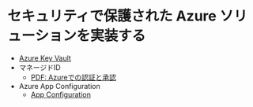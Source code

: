 # セキュリティで保護された Azure ソリューションを実装する

- [Azure Key Vault](../AZ-204/mod07.md)
- マネージドID
  - [PDF: Azureでの認証と承認](../SC/pdf/Azure%E3%81%AE%E8%AA%8D%E8%A8%BC%E3%81%A8%E6%89%BF%E8%AA%8D.pdf)
- Azure App Configuration
  - [App Configuration](../AZ-204/mod07-02-appcfg.md)
